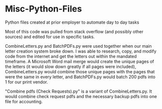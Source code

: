 # Misc-Python-Files
Python files created at prior employer to automate day to day tasks

Most of this code was pulled from stack overflow (and possibly other sources) and edited for use in specific tasks.

CombineLetters.py and BatchPDFs.py were used together when our main letter creation system broke down. I was able to research, copy, and modify code from the internet and get the letters out within the mandated timeframe. A Microsoft Word mail merge would create the unique pages of the letters (it would slow down greatly if all pages were included), CombineLetters.py would combine those unique pages with the pages that were the same in every letter, and BatchPDFs.py would batch 200 pdfs into 1 for our print vendor.

"Combine pdfs (Check Requests).py" is a variant of CombineLetters.py. It would combine check request pdfs and the necessary backup pdfs into one file for accounting.
